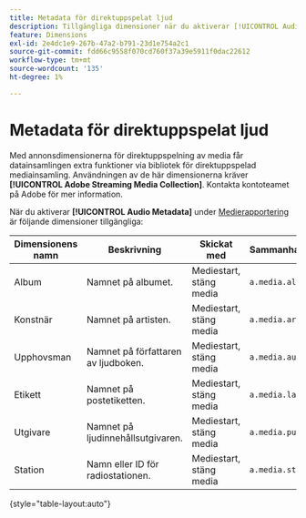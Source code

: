 ```yaml
---
title: Metadata för direktuppspelat ljud
description: Tillgängliga dimensioner när du aktiverar [!UICONTROL Audio Metadata] för en rapportserie.
feature: Dimensions
exl-id: 2e4dc1e9-267b-47a2-b791-23d1e754a2c1
source-git-commit: fdd66c9558f070cd760f37a39e5911f0dac22612
workflow-type: tm+mt
source-wordcount: '135'
ht-degree: 1%

---
```


# Metadata för direktuppspelat ljud

Med annonsdimensionerna för direktuppspelning av media får datainsamlingen extra funktioner via bibliotek för direktuppspelad mediainsamling. Användningen av de här dimensionerna kräver **[!UICONTROL Adobe Streaming Media Collection]**. Kontakta kontoteamet på Adobe för mer information.

När du aktiverar **[!UICONTROL Audio Metadata]** under [Medierapportering](/help/admin/admin/c-manage-report-suites/c-edit-report-suites/media-management.md) är följande dimensioner tillgängliga:

| Dimensionens namn | Beskrivning | Skickat med | Sammanhangsdatavariabel |
| --- | --- | --- | --- |
| Album | Namnet på albumet. | Mediestart, stäng media | `a.media.album` |
| Konstnär | Namnet på artisten. | Mediestart, stäng media | `a.media.artist` |
| Upphovsman | Namnet på författaren av ljudboken. | Mediestart, stäng media | `a.media.author` |
| Etikett | Namnet på postetiketten. | Mediestart, stäng media | `a.media.label` |
| Utgivare | Namnet på ljudinnehållsutgivaren. | Mediestart, stäng media | `a.media.publisher` |
| Station | Namn eller ID för radiostationen. | Mediestart, stäng media | `a.media.station` |

{style="table-layout:auto"}

